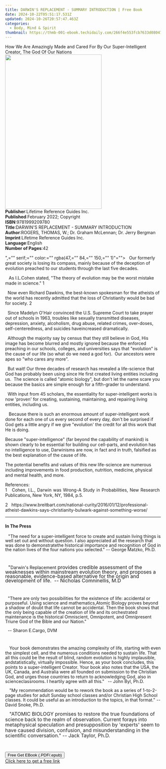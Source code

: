 ```yaml
---
title: DARWIN'S REPLACEMENT - SUMMARY INTRODUCTION | Free Book
date: 2024-10-22T05:51:17.531Z
updated: 2024-10-26T20:57:47.463Z
categories:
  - Body, Mind & Spirit
thumbnail: https://thmb-001-ebook.techidaily.com/266f4e553fcb7633d0804716c0c3d973eb7b37f7df1a2aa40cf59c890911e847.jpg
---
```

<main id="book-container">
  <div class="flex flex-col">
    <div class="book-brief flex-1 py-6 px-4 sm:p-6 md:py-10 md:px-8">
            <!-- brief-->
      <div class="book-brief-main">
        How We Are Amazingly Made and Cared For By Our Super-Intelligent Creator, The God Of Our Nations
      </div>
          </div>
    <div class="book-meta-info flex-1 grid gap-4 col-start-1 col-end-3 row-start-1 sm:mb-6 sm:grid-cols-4 lg:gap-6 lg:col-start-2 lg:row-end-6 lg:row-span-6 lg:mb-0">
      <div class="book-meta-info-left place-content-center mt-4 p-4 text-sm leading-6 col-start-2 col-span-2 dark:text-slate-400">
         <img class="w-full h-500 object-cover rounded-lg sm:h-255 sm:col-span-2 lg:col-span-full" src="https://img-001-ebook.techidaily.com/6c5ad1a3d892007092ca3afcb0a27848dcacb73f847961f2f98d1a5f4c85fa1d.jpg" alt="" width="312" height="500">
      </div>
      <div class="book-meta-info-right mt-2 col-start-1 row-start-2 col-span-3 self-center">
        <!-- meta data  -->
        <div class="flex flex-col px-4 md:px-8">
                  <div class="flex-1">
            <strong>Publisher</strong>:<span class="px-2">Lifetime Reference Guides Inc.</span>
          </div>
                  <div class="flex-1">
            <strong>Published</strong>:<span class="px-2">February 2022; Copyright</span>
          </div>
                  <div class="flex-1">
            <strong>ISBN</strong>:<span class="px-2">9781999209780</span>
          </div>
                  <div class="flex-1">
            <strong>Title</strong>:<span class="px-2">DARWIN&#39;S REPLACEMENT - SUMMARY INTRODUCTION</span>
          </div>
                  <div class="flex-1">
            <strong>Author</strong>:<span class="px-2">ROGERS, THOMAS, W.; Dr. Graham McLennan; Dr. Jerry Bergman</span>
          </div>
                  <div class="flex-1">
            <strong>Imprint</strong>:<span class="px-2">Lifetime Reference Guides Inc.</span>
          </div>
                  <div class="flex-1">
            <strong>Language</strong>:<span class="px-2">English</span>
          </div>
                  <div class="flex-1">
            <strong>Number of Pages</strong>:<span class="px-2">42</span>
          </div>
                </div>
      </div>
    </div>
    <div class="book-description flex-1 py-6 px-4 sm:p-6 md:py-10 md:px-8">
            <div class="book-description-main">
        <div accordion-content="" id="description"><p style="margin-bottom: 0px; line-height: normal;">",="" serif;="" color:="" rgba(47,="" 84,="" 150,="" 1)"=""&gt;&nbsp;&nbsp; Our formerly great society is losing its compass, mainly because of the deception of evolution preached to our students through the last five decades.</p><p style="margin-bottom: 0px; line-height: normal;">&nbsp;&nbsp; As I.L.Cohen stated, "The theory of evolution may be the worst mistake made in science." 1</p><p style="margin-bottom: 0px; line-height: normal;">&nbsp; Now even Richard Dawkins, the best-known spokesman for the atheists of the world has recently admitted that the loss of Christianity would be bad for society. 2</p><p style="margin-bottom: 0px; line-height: normal;">&nbsp; Since Madelyn O'Hair convinced the U.S. Supreme Court to take prayer out of schools in 1963, troubles like sexually transmitted diseases, depression, anxiety, alcoholism, drug abuse, related crimes, over-doses, self-centeredness, and suicides haveincreased dramatically.</p><p style="margin-bottom: 0px; line-height: normal;"> &nbsp; Although the majority say by census that they still believe in God, His image has become blurred and mostly ignored because the enforced preaching in our schools, colleges, and universities says that "evolution" is the cause of our life (so what do we need a god for).&nbsp; Our ancestors were apes so "who cares any more".</p><p style="margin-bottom: 0px; line-height: normal;">&nbsp; But wait! Our three decades of research has revealed a life-science that God has probably been using since He first created living entities including us. &nbsp;The science is called "atomic biology", but don't let the name scare you because the basics are simple enough for a fifth-grader to understand.</p><p style="margin-bottom: 0px; line-height: normal;">&nbsp; With input from 45 scholars, the essentiality for super-intelligent works is now 'proven' for creating, sustaining, maintaining, and repairing living entities, including us.&nbsp; </p><p style="margin-bottom: 0px; line-height: normal;">&nbsp;&nbsp; Because there is such an enormous amount of super-intelligent work done for each one of us every second of every day, don't be surprised if God gets a little angry if we give "evolution' the credit for all this work that He is doing. </p><p style="margin-bottom: 0px; line-height: normal;"> Because "super-intelligence" (far beyond the capability of mankind) is shown clearly to be essential for building our cell-parts, and evolution has no intelligence to use, Darwinisms are now, in fact and in truth, falsified as the best explanation of the cause of life.</p><p style="margin-bottom: 0px; line-height: normal;"> The potential benefits and values of this new life-science are numerous including improvements in food production, nutrition, medicine, physical and mental health, and more. </p><p></p><p style="margin-bottom: 0px;">References:</p><p style="margin: 0px 2.85pt 0px 0px; text-align: justify; line-height: normal;">1&nbsp;&nbsp; Cohen, I.L., Darwin was Wrong-A Study in Probabilities, New Research Publications, New York, NY, 1984, p.5. </p><p>2&nbsp; &nbsp;https://www.breitbart.com/national-curity/2016/01/12/professional-atheist-dawkins-says-christianity-bulwark-against-something-worse/&nbsp; </p></div> <div class="accordion-fader"></div>
      </div>
          </div>
    <div class="book-excerpts flex-1 py-6 px-4 sm:p-6 md:py-10 md:px-8">
            <!-- excerpts-->
      <div class="book-excerpts-main">
        <hr> <h4 class="placeholder placeholder-heading"><span>In The Press</span></h4> <p></p><p style="margin-top: 0.05pt; text-indent: 7.4pt; line-height: 102%">"The need for a super-intelligent force to create and sustain living things is well set out and without question. I also appreciated all the research that was done to demonstratethe historical importance and recognition of God in the nation lives of the four nations you selected."&nbsp;-- George Matzko, Ph.D.</p><p style="margin-top: 0.05pt; text-indent: 7.4pt; line-height: 102%"><br></p><p style="margin-top: 0.05pt; text-indent: 7.4pt; line-height: 102%"><span style="font-size: 12pt; font-family: " times="" new="" roman",="" serif;="" color:="" rgba(33,="" 33,="" 1)"="">"</span>Darwin's Replacement <span style="font-size: 12pt; font-family: " times="" new="" roman",="" serif;="" color:="" rgba(33,="" 33,="" 1)"="">provides credible assessment of the weaknesses within mainstream evolution theory, and proposes a reasonable, evidence-based alternative for the origin and development of life.&nbsp; --  Nicholas Comninellis, M.D</span></p><p style="margin-top: 0.05pt; text-indent: 7.4pt; line-height: 102%"><br></p><p style="text-indent: 6.5pt; line-height: 107%">"There are only two possibilities for the existence of life: accidental or purposeful. Using science and mathematics,Atomic Biology proves beyond a shadow of doubt that life cannot be accidental.  Then the book shows that the only being capable of the creation of life and its orchestrated maintenance is the historical Omniscient, Omnipotent, and Omnipresent Triune God of the Bible and our Nation."</p><p style="text-indent: 6.5pt; line-height: 107%">-- Sharon E.Cargo, DVM</p><p style="margin-top: 0.05pt; text-indent: 7.4pt; line-height: 102%"><br></p><p style="text-indent: 10.2pt; line-height: 110%">Your book demonstrates the amazing complexity of life, starting with even the simplest cell, and the numerous conditions needed to sustain life. That all this could be the result of blind, random evolution is highly implausible, andstatistically, virtually impossible. Hence, as your book concludes, this points to a super-intelligent Creator. Your book also notes that the USA, the UK, Canada, and Australia were all founded on submission to the Christian God, and urges those countries to return to acknowledging God, also in scienceclassrooms. I heartily agree with all this."&nbsp;&nbsp;&nbsp;-- John Byl, Ph.D.</p><p style="margin-top: 0.05pt; text-indent: 7.4pt; line-height: 102%"></p><p style="text-indent: 10.2pt; line-height: 110%">"My recommendation would be to rework the book as a series of 1-to-2-page studies for adult Sunday school classes and/or Christian High School classes. It could be useful as an introduction to the topics, in that format."&nbsp;-- David Snoke, Ph.D.</p><p style="margin-top: 0.05pt; text-indent: 7.4pt; line-height: 102%"></p><p style="text-indent: 10.2pt; line-height: 110%"><span style="font-size: 12pt; line-height: 110%; color: rgba(33, 33, 33, 1)">"ATOMIC BIOLOGY promises to restore the true foundations of science back to the realm of observation. Current forays into metaphysical speculation and presupposition by 'experts' seem to have caused division, confusion, and misunderstanding in the scientific conversation." -- Jack Taylor, Ph.D.</span></p><p></p><p style="text-indent: 10.2pt; line-height: 110%"><br></p><p></p>
      </div>
          </div>
    <div class="book-about-author flex-1 py-6 px-4 sm:p-6 md:py-10 md:px-8">
          </div>
          <div class="book-free-get flex-1 py-6 px-4 sm:p-6 md:py-10 md:px-8">
        <button id="btn-free-get" class="bg-blue-500 hover:bg-blue-700 text-white font-bold py-2 px-4 rounded">Free Get EBook (.PDF/.epub)</button>
        <div id="countdown-display" class="px-2 text-lg mt-2"></div>
        <a id="free-link" class="hidden bg-blue-500 hover:bg-blue-700 text-white font-bold py-2 px-4 rounded" href="https://www.ebooks.com/en-us/book/210500296/darwin-s-replacement-summary-introduction/rogers-thomas-w/" target="_blank">Click here to get a free link</a>
      </div>
      <script>
          let countdownTime = 0;
          let countdownInterval = null;
          document.getElementById('btn-free-get').addEventListener('click', startCountdown);
          function startCountdown() {
              countdownTime = new Date().getTime() + 60000 * 3;
              countdownInterval = setInterval(updateCountdown, 1000);
              document.getElementById('btn-free-get').disabled = true;
              document.getElementById('btn-free-get').classList.add('bg-gray-500', 'cursor-not-allowed');
          }
          function updateCountdown() {
              let currentTime = new Date().getTime();
              let timeLeft = countdownTime - currentTime;
              let secondsLeft = Math.floor(timeLeft / 1000);
              document.getElementById('countdown-display').innerHTML = `Remaining time: ${secondsLeft} seconds.`;
              if (secondsLeft <= 0) {
                  clearInterval(countdownInterval);
                  document.getElementById('btn-free-get').classList.add('hidden');
                  document.getElementById('free-link').classList.remove('hidden');
                  document.getElementById('countdown-display').innerHTML = '';
              }
          }
      </script>
    
  </div>
</main>

<ins class="adsbygoogle"
      style="display:block"
      data-ad-client="ca-pub-7571918770474297"
      data-ad-slot="8358498916"
      data-ad-format="auto"
      data-full-width-responsive="true"></ins>
    